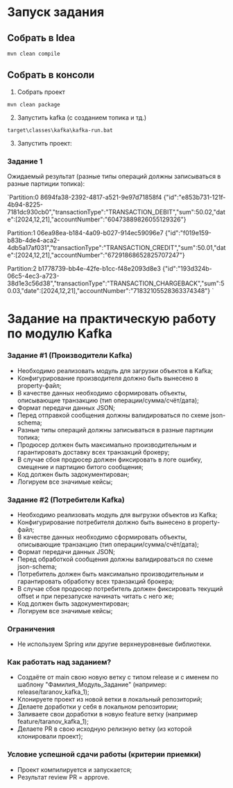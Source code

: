 # Запуск задания

## Собрать в Idea
`mvn clean compile`

## Собрать в консоли

1. Собрать проект

`mvn clean package`

2. Запустить kafka (с созданием топика и тд.)

`target\classes\kafka\kafka-run.bat`

3. Запустить проект:

### Задание 1

Ожидаемый результат (разные типы операций должны записываться в разные партиции топика):

`Partition:0     8694fa38-2392-4817-a521-9e97d71858f4    {"id":"e853b731-121f-4b94-8225-7181dc930cb0","transactionType":"TRANSACTION_DEBIT","sum":50.02,"date":[2024,12,21],"accountNumber":"60473889826055129326"}

Partition:1     06ea98ea-b184-4a09-b027-914ec59096e7    {"id":"f019e159-b83b-4de4-aca2-4db5a17af031","transactionType":"TRANSACTION_CREDIT","sum":50.01,"date":[2024,12,21],"accountNumber":"67291868652825707247"}

Partition:2     b1778739-bb4e-42fe-b1cc-f48e2093d8e3    {"id":"193d324b-06c5-4ec3-a723-38d1e3c56d38","transactionType":"TRANSACTION_CHARGEBACK","sum":50.03,"date":[2024,12,21],"accountNumber":"71832105528363374348"}
`

# Задание на практическую работу по модулю Kafka

### Задание #1 (Производители Kafka)
- Необходимо реализовать модуль для загрузки объектов в Kafka;
- Конфигурирование производителя должно быть вынесено в property-файл;
- В качестве данных необходимо сформировать объекты, описывающие транзакцию (тип операции/сумма/счёт/дата);
- Формат передачи данных JSON;
- Перед отправкой сообщения должны валидироваться по схеме json-schema;
- Разные типы операций должны записываться в разные партиции топика;
- Продюсер должен быть максимально производительным и гарантировать доставку всех транзакций брокеру;
- В случае сбоя продюсер должен фиксировать в логе ошибку, смещение и партицию битого сообщения;
- Код должен быть задокументирован;
- Логируем все значимые кейсы;

### Задание #2 (Потребители Kafka)
- Необходимо реализовать модуль для выгрузки объектов из Kafka;
- Конфигурирование потребителя должно быть вынесено в property-файл;
- В качестве данных необходимо сформировать объекты, описывающие транзакцию (тип операции/сумма/счёт/дата);
- Формат передачи данных JSON;
- Перед обработкой сообщения должны валидироваться по схеме json-schema;
- Потребитель должен быть максимально производительным и гарантировать обработку всех транзакций брокера;
- В случае сбоя продюсер потребитель должен фиксировать текущий offset и при перезапуске начинать читать с него же;
- Код должен быть задокументирован;
- Логируем все значимые кейсы;

### Ограничения
- Не используем Spring или другие верхнеуровневые библиотеки.

### Как работать над заданием?
- Создаёте от main свою новую ветку с типом release и с именем по шаблону "Фамилия_Модуль_Задание" (например: release/taranov_kafka_1);
- Клонируете проект из новой ветки в локальный репозиторий;
- Делаете доработки у себя в локальном репозитории;
- Заливаете свои доработки в новую feature ветку (например feature/taranov_kafka_1);
- Делаете PR в свою исходную релизную ветку (из которой клонировали проект);

### Условие успешной сдачи работы (критерии приемки)
- Проект компилируется и запускается;
- Результат review PR = approve.